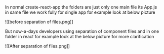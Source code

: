 In normal create-react-app the folders are just only one main file its App.js
in same file we work fully for single app for example look at below picture

![[before separation of files.png]]

But now-a-days developers using separation of component files and in one folder in react 
for example look at the below picture for more clarification 

![[After separation of files.png]]